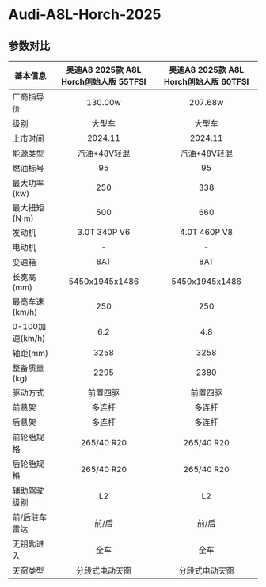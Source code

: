 # Audi-A8L-Horch-2025

## 参数对比

| 基本信息 | 奥迪A8 2025款 A8L Horch创始人版 55TFSI | 奥迪A8 2025款 A8L Horch创始人版 60TFSI |
| -- | :--: | :--: |
| 厂商指导价      | 130.00w | 207.68w |
| 级别      |   大型车    |   大型车 |
| 上市时间 |   2024.11    |    2024.11 |
| 能源类型 |   汽油+48V轻混    |    汽油+48V轻混 |
| 燃油标号 |   95    |    95 |
| 最大功率(kw) |   250    |    338 |
| 最大扭矩(N·m) |   500    |    660 |
| 发动机 |   3.0T 340P V6    |    4.0T 460P V8 |
| 电动机 |   -    |    - |
| 变速箱 |   8AT    |    8AT |
| 长宽高(mm) |   5450x1945x1486    |    5450x1945x1486 |
| 最高车速(km/h) |   250    |    250 |
| 0-100加速(km/h) |   6.2    |    4.8 |
| 轴距(mm) |   3258    |    3258 |
| 整备质量(kg) |   2295    |    2380 |
| 驱动方式 |   前置四驱    |    前置四驱 |
| 前悬架 |   多连杆    |    多连杆 |
| 后悬架 |   多连杆    |    多连杆 |
| 前轮胎规格 |   265/40 R20    |    265/40 R20 |
| 后轮胎规格 |   265/40 R20    |    265/40 R20 |
| 辅助驾驶级别 |   L2    |    L2 |
| 前/后驻车雷达 |   前/后    |    前/后  |
| 无钥匙进入 |   全车    |    全车 |
| 天窗类型 |   分段式电动天窗    |    分段式电动天窗 |
